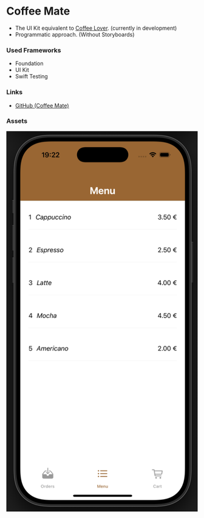 # Coffee Mate

- The UI Kit equivalent to [Coffee Lover](https://github.com/CodebyCR/coffee-lover). (currently in development)
- Programmatic approach. (Without Storyboards)

### Used Frameworks

 - Foundation
 - UI Kit
 - Swift Testing

### Links

- [GitHub (Coffee Mate)]()

### Assets

![Coffee Mate Preview](https://github.com/CodebyCR/coffee-mate/blob/main/Pasted%20image%2020250316192244.png)
